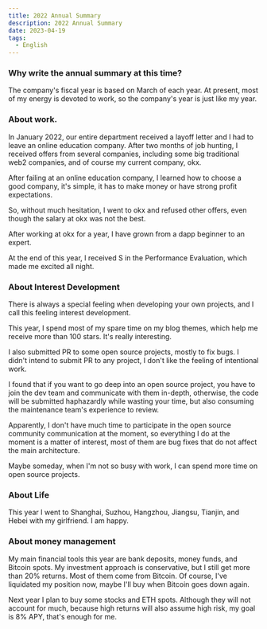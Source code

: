 ```yaml
---
title: 2022 Annual Summary
description: 2022 Annual Summary
date: 2023-04-19
tags:
  - English
---
```


### Why write the annual summary at this time?

The company's fiscal year is based on March of each year. At present, most of my energy is devoted to work, so the company's year is just like my year.

### About work.

In January 2022, our entire department received a layoff letter and I had to leave an online education company. After two months of job hunting, I received offers from several companies, including some big traditional web2 companies, and of course my current company, okx.

After failing at an online education company, I learned how to choose a good company, it's simple, it has to make money or have strong profit expectations.

So, without much hesitation, I went to okx and refused other offers, even though the salary at okx was not the best.

After working at okx for a year, I have grown from a dapp beginner to an expert.

At the end of this year, I received S in the Performance Evaluation, which made me excited all night.

### About Interest Development

There is always a special feeling when developing your own projects, and I call this feeling interest development.

This year, I spend most of my spare time on my blog themes, which help me receive more than 100 stars. It's really interesting.

I also submitted PR to some open source projects, mostly to fix bugs. I didn't intend to submit PR to any project, I don't like the feeling of intentional work.

I found that if you want to go deep into an open source project, you have to join the dev team and communicate with them in-depth, otherwise, the code will be submitted haphazardly while wasting your time, but also consuming the maintenance team's experience to review.

Apparently, I don't have much time to participate in the open source community communication at the moment, so everything I do at the moment is a matter of interest, most of them are bug fixes that do not affect the main architecture.

Maybe someday, when I'm not so busy with work, I can spend more time on open source projects.

### About Life

This year I went to Shanghai, Suzhou, Hangzhou, Jiangsu, Tianjin, and Hebei with my girlfriend. I am happy.

### About money management

My main financial tools this year are bank deposits, money funds, and Bitcoin spots. My investment approach is conservative, but I still get more than 20% returns. Most of them come from Bitcoin. Of course, I've liquidated my position now, maybe I'll buy when Bitcoin goes down again.

Next year I plan to buy some stocks and ETH spots. Although they will not account for much, because high returns will also assume high risk, my goal is 8% APY, that's enough for me.
